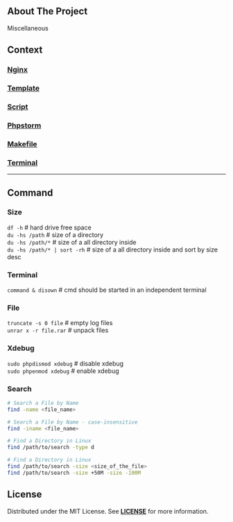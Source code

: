 ## About The Project
Miscellaneous  

## Context

### [Nginx](nginx)
### [Template](template)
### [Script](script)
### [Phpstorm](phpstorm)
### [Makefile](makefile)
### [Terminal](terminal)

--- 
## Command

### Size   
`df -h` # hard drive free space   
`du -hs /path` # size of a directory   
`du -hs /path/*` # size of a all directory inside   
`du -hs /path/* | sort -rh` # size of a all directory inside and sort by size desc  

### Terminal
`command & disown` # cmd should be started in an independent terminal  

### File  
`truncate -s 0 file` # empty log files  
`unrar x -r file.rar` # unpack files

### Xdebug
`sudo phpdismod xdebug` # disable xdebug  
`sudo phpenmod xdebug` # enable xdebug  

### Search
```bash
# Search a File by Name
find -name <file_name>
```

```bash
# Search a File by Name - case-insensitive 
find -iname <file_name>
```


```bash
# Find a Directory in Linux
find /path/to/search -type d
```

```bash
# Find a Directory in Linux
find /path/to/search -size <size_of_the_file>
find /path/to/search -size +50M -size -100M
```



## License
Distributed under the MIT License. See **[LICENSE][license]** for more information.


[//]: # (Links)
[license]: https://github.com/habibun/miscellaneous/blob/main/LICENSE
